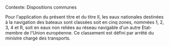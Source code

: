 Contexte: Dispositions communes

Pour l'application du présent titre et du titre II, les eaux nationales destinées à la navigation des bateaux sont classées soit en cinq zones, nommées 1, 2, 3, 4 et R, soit en eaux non reliées au réseau navigable d'un autre Etat-membre de l'Union européenne. Ce classement est défini par arrêté du ministre chargé des transports.
